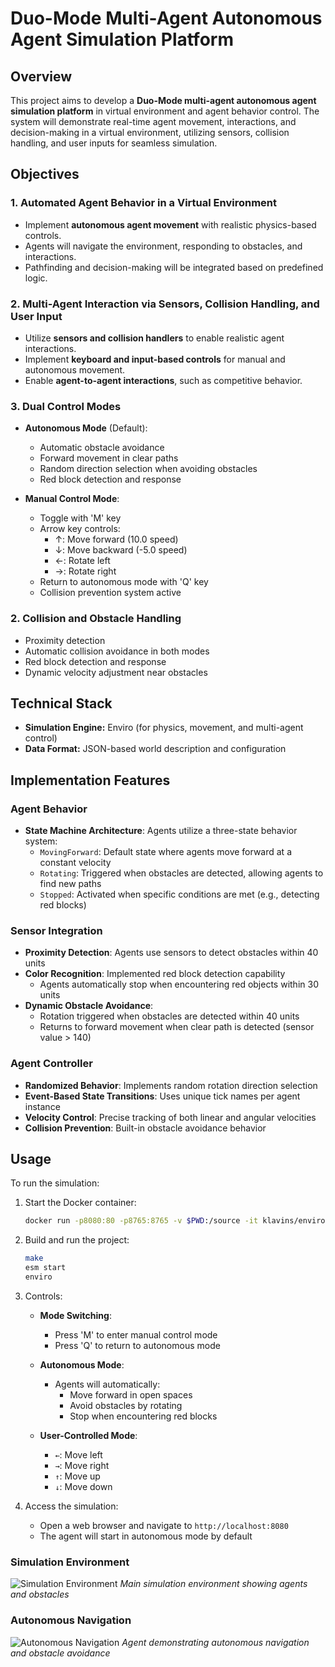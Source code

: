 # Duo-Mode Multi-Agent Autonomous Agent Simulation Platform  

## Overview  
This project aims to develop a **Duo-Mode multi-agent autonomous agent simulation platform** in virtual environment and agent behavior control. The system will demonstrate real-time agent movement, interactions, and decision-making in a virtual environment, utilizing sensors, collision handling, and user inputs for seamless simulation.  


## Objectives  

### 1. Automated Agent Behavior in a Virtual Environment  
- Implement **autonomous agent movement** with realistic physics-based controls.  
- Agents will navigate the environment, responding to obstacles, and interactions.  
- Pathfinding and decision-making will be integrated based on predefined logic.  

### 2. Multi-Agent Interaction via Sensors, Collision Handling, and User Input  
- Utilize **sensors and collision handlers** to enable realistic agent interactions.  
- Implement **keyboard and input-based controls** for manual and autonomous movement.  
- Enable **agent-to-agent interactions**, such as competitive behavior.  

### 3. Dual Control Modes
- **Autonomous Mode** (Default):
  - Automatic obstacle avoidance
  - Forward movement in clear paths
  - Random direction selection when avoiding obstacles
  - Red block detection and response

- **Manual Control Mode**:
  - Toggle with 'M' key
  - Arrow key controls:
    - ↑: Move forward (10.0 speed)
    - ↓: Move backward (-5.0 speed)
    - ←: Rotate left 
    - →: Rotate right 
  - Return to autonomous mode with 'Q' key
  - Collision prevention system active

### 2. Collision and Obstacle Handling
- Proximity detection 
- Automatic collision avoidance in both modes
- Red block detection and response
- Dynamic velocity adjustment near obstacles


## Technical Stack  
- **Simulation Engine:** Enviro (for physics, movement, and multi-agent control)   
- **Data Format:** JSON-based world description and configuration  


## Implementation Features

### Agent Behavior
- **State Machine Architecture**: Agents utilize a three-state behavior system:
  - `MovingForward`: Default state where agents move forward at a constant velocity
  - `Rotating`: Triggered when obstacles are detected, allowing agents to find new paths
  - `Stopped`: Activated when specific conditions are met (e.g., detecting red blocks)

### Sensor Integration
- **Proximity Detection**: Agents use sensors to detect obstacles within 40 units
- **Color Recognition**: Implemented red block detection capability
  - Agents automatically stop when encountering red objects within 30 units
- **Dynamic Obstacle Avoidance**: 
  - Rotation triggered when obstacles are detected within 40 units
  - Returns to forward movement when clear path is detected (sensor value > 140)

### Agent Controller
- **Randomized Behavior**: Implements random rotation direction selection
- **Event-Based State Transitions**: Uses unique tick names per agent instance
- **Velocity Control**: Precise tracking of both linear and angular velocities
- **Collision Prevention**: Built-in obstacle avoidance behavior

## Usage
To run the simulation:
1. Start the Docker container:
   ```bash
   docker run -p8080:80 -p8765:8765 -v $PWD:/source -it klavins/enviro:v1.5 bash
   ```

2. Build and run the project:
   ```bash
   make
   esm start
   enviro
   ```

3. Controls:
   - **Mode Switching**:
     - Press 'M' to enter manual control mode
     - Press 'Q' to return to autonomous mode
   
   - **Autonomous Mode**:
     - Agents will automatically:
       - Move forward in open spaces
       - Avoid obstacles by rotating
       - Stop when encountering red blocks
   
   - **User-Controlled Mode**:
     - `←`: Move left
     - `→`: Move right
     - `↑`: Move up
     - `↓`: Move down

4. Access the simulation:
   - Open a web browser and navigate to `http://localhost:8080`
   - The agent will start in autonomous mode by default

   


### Simulation Environment
![Simulation Environment](/project/image/result1.png)
*Main simulation environment showing agents and obstacles*

### Autonomous Navigation
![Autonomous Navigation](/project/image/result2.png)
*Agent demonstrating autonomous navigation and obstacle avoidance*
